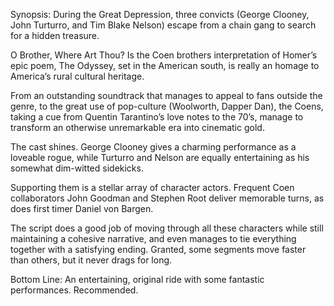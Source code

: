 Synopsis: During the Great Depression, three convicts (George Clooney, John Turturro, and Tim Blake Nelson) escape from a chain gang to search for a hidden treasure. 

O Brother, Where Art Thou? Is the Coen brothers interpretation of Homer’s epic poem, The Odyssey, set in the American south, is really an homage to America’s rural cultural heritage. 

From an outstanding soundtrack that manages to appeal to fans outside the genre, to the great use of pop-culture (Woolworth, Dapper Dan), the Coens, taking a cue from Quentin Tarantino’s love notes to the 70’s, manage to transform an otherwise unremarkable era into cinematic gold.

The cast shines.  George Clooney gives a charming performance as a loveable rogue, while Turturro and Nelson are equally entertaining as his somewhat dim-witted sidekicks. 

Supporting them is a stellar array of character actors.  Frequent Coen collaborators John Goodman and Stephen Root deliver memorable turns, as does first timer Daniel von Bargen.

The script does a good job of moving through all these characters while still maintaining a cohesive narrative, and even manages to tie everything together with a satisfying ending.  Granted, some segments move faster than others, but it never drags for long.

Bottom Line: An entertaining, original ride with some fantastic performances.  Recommended.
